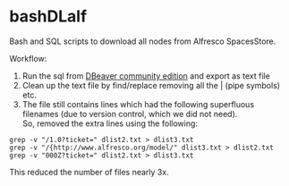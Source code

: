 # bashDLalf
Bash and SQL scripts to download all nodes from Alfresco SpacesStore. 

Workflow:
1. Run the sql from [DBeaver community edition](https://dbeaver.io/) and export as text file
2. Clean up the text file by find/replace removing all the | (pipe symbols) etc.
3. The file still contains lines which had the following superfluous filenames (due to version control, which we did not need).  
So, removed the extra lines using the following:  
```
grep -v "/1.0?ticket=" dlist2.txt > dlist3.txt
grep -v "/{http://www.alfresco.org/model/" dlist3.txt > dlist2.txt
grep -v "000Z?ticket=" dlist2.txt > dlist3.txt
```

This reduced the number of files nearly 3x.
